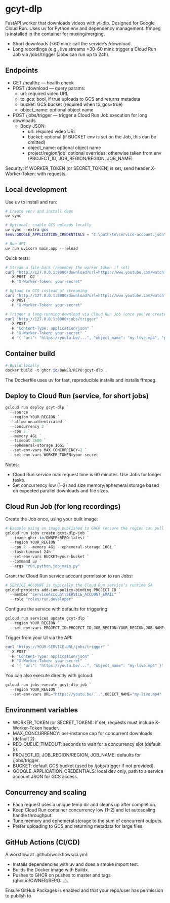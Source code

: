 # gcyt-dlp

FastAPI worker that downloads videos with yt-dlp. Designed for Google Cloud Run. Uses uv for Python env and dependency management. ffmpeg is installed in the container for muxing/merging.

- Short downloads (<60 min): call the service’s /download.
- Long recordings (e.g., live streams >30–60 min): trigger a Cloud Run Job via /jobs/trigger (Jobs can run up to 24h).

## Endpoints

- GET /healthz — health check
- POST /download — query params:
  - url: required video URL
  - to_gcs: bool, if true uploads to GCS and returns metadata
  - bucket: GCS bucket (required when to_gcs=true)
  - object_name: optional object name
- POST /jobs/trigger — trigger a Cloud Run Job execution for long downloads
  - Body JSON:
    - url: required video URL
    - bucket: optional (if BUCKET env is set on the Job, this can be omitted)
    - object_name: optional object name
    - project/region/job: optional overrides; otherwise taken from env (PROJECT_ID, JOB_REGION/REGION, JOB_NAME)

Security: if WORKER_TOKEN (or SECRET_TOKEN) is set, send header X-Worker-Token: <token> with requests.

## Local development

Use uv to install and run:

```powershell
# Create venv and install deps
uv sync

# Optional: enable GCS uploads locally
uv sync --extra gcs
$env:GOOGLE_APPLICATION_CREDENTIALS = "C:\path\to\service-account.json"

# Run API
uv run uvicorn main:app --reload
```

Quick tests:

```powershell
# Stream a file back (remember the worker token if set)
curl "http://127.0.0.1:8000/download?url=https://www.youtube.com/watch?v=dQw4w9WgXcQ" `
  -X POST -OJ `
  -H "X-Worker-Token: your-secret"

# Upload to GCS instead of streaming
curl "http://127.0.0.1:8000/download?url=https://www.youtube.com/watch?v=dQw4w9WgXcQ&to_gcs=true&bucket=your-bucket&object_name=demo.mp4" `
  -X POST `
  -H "X-Worker-Token: your-secret"

# Trigger a long-running download via Cloud Run Job (once you’ve created the Job)
curl "http://127.0.0.1:8000/jobs/trigger" `
  -X POST `
  -H "Content-Type: application/json" `
  -H "X-Worker-Token: your-secret" `
  -d '{ "url": "https://youtu.be/...", "object_name": "my-live.mp4", "project": "PROJECT_ID", "region": "REGION", "job": "gcyt-dlp-job" }'
```

## Container build

```powershell
# Build locally
docker build -t ghcr.io/OWNER/REPO:gcyt-dlp .
```

The Dockerfile uses uv for fast, reproducible installs and installs ffmpeg.

## Deploy to Cloud Run (service, for short jobs)

```powershell
gcloud run deploy gcyt-dlp `
  --source . `
  --region YOUR_REGION `
  --allow-unauthenticated `
  --concurrency 2 `
  --cpu 2 `
  --memory 4Gi `
  --timeout 3600 `
  --ephemeral-storage 16Gi `
  --set-env-vars MAX_CONCURRENCY=2 `
  --set-env-vars WORKER_TOKEN=your-secret
```

Notes:
- Cloud Run service max request time is 60 minutes. Use Jobs for longer tasks.
- Set concurrency low (1–2) and size memory/ephemeral storage based on expected parallel downloads and file sizes.

## Cloud Run Job (for long recordings)

Create the Job once, using your built image:

```powershell
# Example using an image published to GHCR (ensure the region can pull the image)
gcloud run jobs create gcyt-dlp-job `
  --image ghcr.io/OWNER/REPO:latest `
  --region YOUR_REGION `
  --cpu 2 --memory 4Gi --ephemeral-storage 16Gi `
  --task-timeout 24h `
  --set-env-vars BUCKET=your-bucket `
  --command uv `
  --args "run,python,job_main.py"
```

Grant the Cloud Run service account permission to run Jobs:

```powershell
# SERVICE_ACCOUNT is typically the Cloud Run service’s runtime SA
gcloud projects add-iam-policy-binding PROJECT_ID `
  --member "serviceAccount:SERVICE_ACCOUNT_EMAIL" `
  --role "roles/run.developer"
```

Configure the service with defaults for triggering:

```powershell
gcloud run services update gcyt-dlp `
  --region YOUR_REGION `
  --set-env-vars PROJECT_ID=PROJECT_ID,JOB_REGION=YOUR_REGION,JOB_NAME=gcyt-dlp-job,BUCKET=your-bucket
```

Trigger from your UI via the API:

```powershell
curl "https://YOUR-SERVICE-URL/jobs/trigger" `
  -X POST `
  -H "Content-Type: application/json" `
  -H "X-Worker-Token: your-secret" `
  -d '{ "url": "https://youtu.be/...", "object_name": "my-live.mp4" }'
```

You can also execute directly with gcloud:

```powershell
gcloud run jobs execute gcyt-dlp-job `
  --region YOUR_REGION `
  --set-env-vars URL="https://youtu.be/...",OBJECT_NAME="my-live.mp4"
```

## Environment variables

- WORKER_TOKEN (or SECRET_TOKEN): if set, requests must include X-Worker-Token header.
- MAX_CONCURRENCY: per-instance cap for concurrent downloads (default 2).
- REQ_QUEUE_TIMEOUT: seconds to wait for a concurrency slot (default 5).
- PROJECT_ID, JOB_REGION/REGION, JOB_NAME: defaults for /jobs/trigger.
- BUCKET: default GCS bucket (used by /jobs/trigger if not provided).
- GOOGLE_APPLICATION_CREDENTIALS: local dev only, path to a service account JSON for GCS access.

## Concurrency and scaling

- Each request uses a unique temp dir and cleans up after completion.
- Keep Cloud Run container concurrency low (1–2) and let autoscaling handle throughput.
- Tune memory and ephemeral storage to the sum of concurrent outputs.
- Prefer uploading to GCS and returning metadata for large files.

## GitHub Actions (CI/CD)

A workflow at .github/workflows/ci.yml:
- Installs dependencies with uv and does a smoke import test.
- Builds the Docker image with Buildx.
- Pushes to GHCR on pushes to master and tags (ghcr.io/OWNER/REPO:...).

Ensure GitHub Packages is enabled and that your repo/user has permission to publish to
